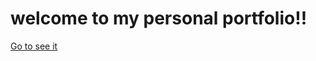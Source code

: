# welcome to my personal portfolio!! 
<a href='https://juliorivasz.github.io/PortFolio/' >Go to see it</a>
